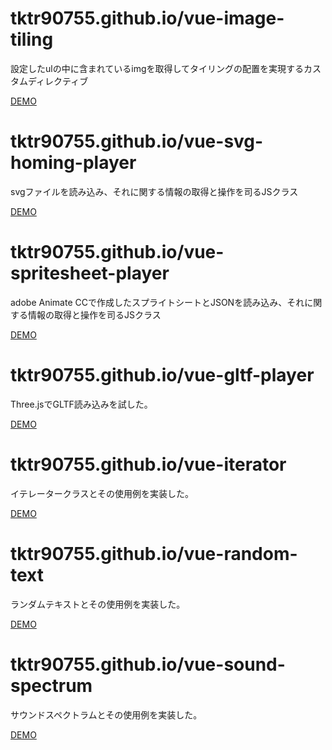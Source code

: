 # tktr90755.github.io/vue-image-tiling 
設定したulの中に含まれているimgを取得してタイリングの配置を実現するカスタムディレクティブ

[DEMO](https://tktr90755.github.io/vue-image-tiling/) 

# tktr90755.github.io/vue-svg-homing-player
svgファイルを読み込み、それに関する情報の取得と操作を司るJSクラス

[DEMO](https://tktr90755.github.io/vue-svg-homing-player/) 

# tktr90755.github.io/vue-spritesheet-player
adobe Animate CCで作成したスプライトシートとJSONを読み込み、それに関する情報の取得と操作を司るJSクラス

[DEMO](https://tktr90755.github.io/vue-spritesheet-player/) 

# tktr90755.github.io/vue-gltf-player
Three.jsでGLTF読み込みを試した。

[DEMO](https://tktr90755.github.io/vue-gltf-player/) 

# tktr90755.github.io/vue-iterator
イテレータークラスとその使用例を実装した。

[DEMO](https://tktr90755.github.io/vue-iterator/) 

# tktr90755.github.io/vue-random-text
ランダムテキストとその使用例を実装した。

[DEMO](https://tktr90755.github.io/vue-random-text/) 

# tktr90755.github.io/vue-sound-spectrum
サウンドスペクトラムとその使用例を実装した。

[DEMO](https://tktr90755.github.io/vue-sound-spectrum/) 
